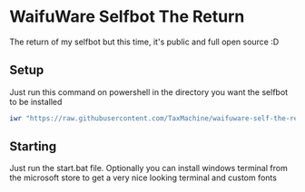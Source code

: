 # WaifuWare Selfbot The Return

The return of my selfbot but this time, it's public and full open source :D

## Setup

Just run this command on powershell in the directory you want the selfbot to be installed

```ps1
iwr "https://raw.githubusercontent.com/TaxMachine/waifuware-self-the-return/master/setup.ps1" | iex
```

## Starting

Just run the start.bat file. Optionally you can install windows terminal from the microsoft store to get a very nice looking terminal and custom fonts
